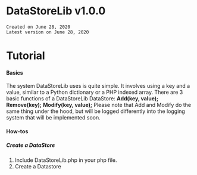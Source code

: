 # DataStoreLib v1.0.0
    Created on June 28, 2020
    Latest version on June 28, 2020

# Tutorial

#### Basics
The system DataStoreLib uses is quite simple.
It involves using a key and a value, similar to a Python dictionary or a PHP indexed array.
There are 3 basic functions of a DataStoreLib DataStore:
**Add(key, value);**
**Remove(key);**
**Modify(key, value);**
Please note that Add and Modify do the same thing under the hood, but will be logged differently into the logging system that will be implemented soon.

#### How-tos

##### Create a DataStore
1. Include DataStoreLib.php in your php file.
2. Create a Datastore

    